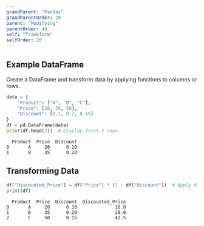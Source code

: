 ```yaml
---
grandParent: "Pandas"
grandParentOrder: 20
parent: "Modifying"
parentOrder: 40
self: "Transform"
selfOrder: 20
---
```


## Example DataFrame
Create a DataFrame and transform data by applying functions to columns or rows.

```python
data = {
    "Product": ["A", "B", "C"],
    "Price": [20, 35, 50],
    "Discount": [0.1, 0.2, 0.15]
}
df = pd.DataFrame(data)
print(df.head(2))  # Display first 2 rows
```
```output
  Product  Price  Discount
0       A     20      0.10
1       B     35      0.20
```

## Transforming Data
```python
df["Discounted_Price"] = df["Price"] * (1 - df["Discount"])  # Apply discount
print(df)
```
```output
  Product  Price  Discount  Discounted_Price
0       A     20      0.10              18.0
1       B     35      0.20              28.0
2       C     50      0.15              42.5
```
